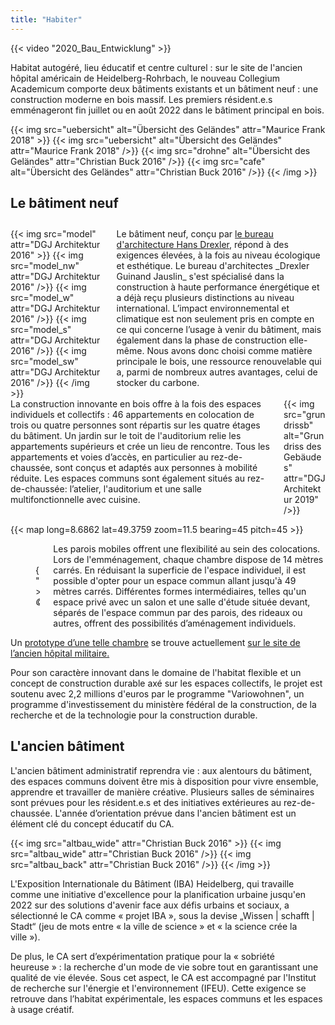 ```yaml
---
title: "Habiter"
---
```


{{< video "2020_Bau_Entwicklung" >}}

Habitat autogéré, lieu éducatif et centre culturel : sur le site de l'ancien hôpital américain de Heidelberg-Rohrbach, le nouveau Collegium Academicum comporte deux bâtiments existants et un bâtiment neuf : une construction moderne en bois massif. Les premiers résident.e.s emménageront fin juillet ou en août 2022 dans le bâtiment principal en bois.

{{< img src="uebersicht" alt="Übersicht des Geländes" attr="Maurice Frank 2018" >}}
    {{< img src="uebersicht" alt="Übersicht des Geländes" attr="Maurice Frank 2018" />}}
    {{< img src="drohne" alt="Übersicht des Geländes" attr="Christian Buck 2016" />}}
    {{< img src="cafe" alt="Übersicht des Geländes" attr="Christian Buck 2016" />}}
{{< /img >}}

## Le bâtiment neuf

<div class="columns" style="margin-top: 2em;">
    <div class="column">
    {{< img src="model" attr="DGJ Architektur 2016" >}}
        {{< img src="model_nw" attr="DGJ Architektur 2016" />}}
        {{< img src="model_w" attr="DGJ Architektur 2016" />}}
        {{< img src="model_s" attr="DGJ Architektur 2016" />}}
        {{< img src="model_sw" attr="DGJ Architektur 2016" />}}
    {{< /img >}}
    </div>
    <div class="column">
      Le bâtiment neuf, conçu par <a href="http://dgj.eu/portfolio/dgj223-iba-collegium-academicum/">le bureau d'architecture Hans Drexler</a>, répond à des exigences élevées, à la fois au niveau écologique et esthétique. Le bureau d'architectes _Drexler Guinand Jauslin_ s'est spécialisé dans la construction à haute performance énergétique et a déjà reçu plusieurs distinctions au niveau international. L’impact environnemental et climatique est non seulement pris en compte en ce qui concerne l’usage à venir du bâtiment, mais également dans la phase de construction elle-même. Nous avons donc choisi comme matière principale  le bois, une ressource renouvelable qui a, parmi de nombreux autres avantages, celui de stocker du carbone.
    </div>
</div>

<div class="columns">
    <div class="column">
      La construction innovante en bois offre à la fois des espaces individuels et collectifs : 46 appartements en colocation de trois ou quatre personnes sont répartis sur les quatre étages du bâtiment. Un jardin sur le toit de l'auditorium relie les appartements supérieurs et crée un lieu de rencontre. Tous les appartements et voies d’accès, en particulier au rez-de-chaussée, sont conçus et adaptés aux personnes à mobilité réduite. Les espaces communs sont également situés au rez-de-chaussée: l’atelier, l'auditorium et une salle multifonctionnelle avec cuisine.
    </div>
    <div class="column">
        {{< img src="grundrissb" alt="Grundriss des Gebäudes" attr="DGJ Architektur 2019" />}}
    </div>
</div>

{{< map long=8.6862 lat=49.3759 zoom=11.5 bearing=45 pitch=45 >}}

<div class="columns">
    <div class="column" style="display:flex; align-items: center;">
        <figure>
            {{< video "2017_Interactive_hoousing" >}}
            <figcaption><cite>© DGJ Architekten 2018</cite></figcaption>
        </figure>
    </div>
    <div class="column">
      Les parois mobiles offrent une flexibilité au sein des colocations. Lors de l'emménagement, chaque chambre dispose de 14 mètres carrés. En réduisant la superficie de l'espace individuel, il est possible d'opter pour un espace commun allant jusqu'à 49 mètres carrés. Différentes formes intermédiaires, telles qu'un espace privé avec un salon et une salle d'étude située devant, séparés de l'espace commun par des parois, des rideaux ou autres, offrent des possibilités d’aménagement individuels.
    </div>
</div>

Un  [prototype d’une telle chambre](/fr/chambre-prototype) se trouve actuellement [sur le site de l’ancien hôpital militaire.](/fr/carte)

Pour son caractère innovant dans le domaine de l'habitat flexible et un concept de construction durable axé sur les espaces collectifs, le projet est soutenu avec 2,2 millions d'euros par le programme "Variowohnen", un programme d'investissement du ministère fédéral de la construction, de la recherche et de la technologie pour la construction durable.

## L'ancien bâtiment

L'ancien bâtiment administratif reprendra vie : aux alentours du bâtiment, des espaces communs doivent être mis à disposition pour vivre ensemble, apprendre et travailler de manière créative. Plusieurs salles de séminaires sont prévues pour les résident.e.s et des initiatives extérieures au rez-de-chaussée. L'année d’orientation prévue dans l'ancien bâtiment est un élément clé du concept éducatif du CA.

{{< img src="altbau_wide" attr="Christian Buck 2016" >}}
    {{< img src="altbau_wide" attr="Christian Buck 2016" />}}
    {{< img src="altbau_back" attr="Christian Buck 2016" />}}
{{< /img >}}


L'Exposition Internationale du Bâtiment (IBA) Heidelberg, qui travaille comme une initiative d'excellence pour la planification urbaine jusqu'en 2022 sur des solutions d'avenir face aux défis urbains et sociaux, a sélectionné le CA comme « projet IBA », sous la devise „Wissen | schafft | Stadt“ (jeu de mots entre « la ville de science » et « la science crée la ville »).

De plus, le CA sert d’expérimentation pratique pour la « sobriété heureuse » : la recherche d'un mode de vie sobre tout en garantissant une qualité de vie élevée. Sous cet aspect, le CA est accompagné par l'Institut de recherche sur l'énergie et l'environnement (IFEU). Cette exigence se retrouve dans l’habitat expérimentale, les espaces communs et les espaces à usage créatif.
